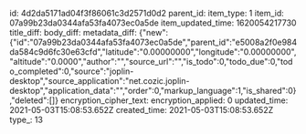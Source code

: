 id: 4d2da5171ad04f3f86061c3d2571d0d2
parent_id: 
item_type: 1
item_id: 07a99b23da0344afa53fa4073ec0a5de
item_updated_time: 1620054217730
title_diff: 
body_diff: 
metadata_diff: {"new":{"id":"07a99b23da0344afa53fa4073ec0a5de","parent_id":"e5008a2f0e984da584c9d6fc30e63cfd","latitude":"0.00000000","longitude":"0.00000000","altitude":"0.0000","author":"","source_url":"","is_todo":0,"todo_due":0,"todo_completed":0,"source":"joplin-desktop","source_application":"net.cozic.joplin-desktop","application_data":"","order":0,"markup_language":1,"is_shared":0},"deleted":[]}
encryption_cipher_text: 
encryption_applied: 0
updated_time: 2021-05-03T15:08:53.652Z
created_time: 2021-05-03T15:08:53.652Z
type_: 13